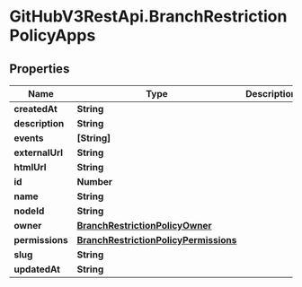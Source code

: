 # GitHubV3RestApi.BranchRestrictionPolicyApps

## Properties

Name | Type | Description | Notes
------------ | ------------- | ------------- | -------------
**createdAt** | **String** |  | [optional] 
**description** | **String** |  | [optional] 
**events** | **[String]** |  | [optional] 
**externalUrl** | **String** |  | [optional] 
**htmlUrl** | **String** |  | [optional] 
**id** | **Number** |  | [optional] 
**name** | **String** |  | [optional] 
**nodeId** | **String** |  | [optional] 
**owner** | [**BranchRestrictionPolicyOwner**](BranchRestrictionPolicyOwner.md) |  | [optional] 
**permissions** | [**BranchRestrictionPolicyPermissions**](BranchRestrictionPolicyPermissions.md) |  | [optional] 
**slug** | **String** |  | [optional] 
**updatedAt** | **String** |  | [optional] 


